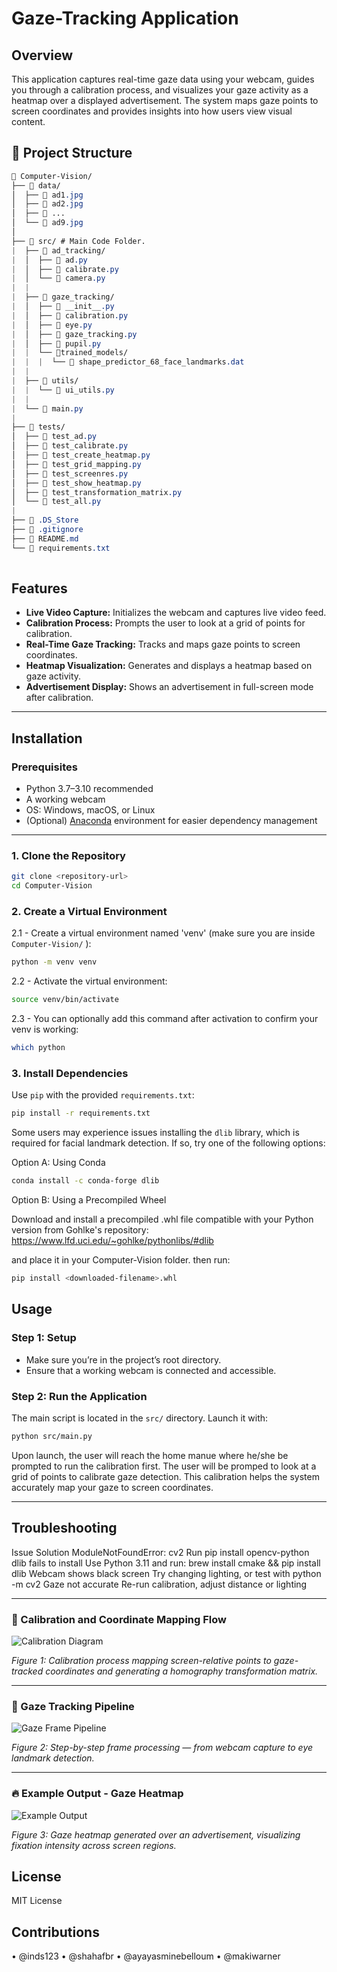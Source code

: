 # Gaze-Tracking Application

## Overview

This application captures real-time gaze data using your webcam, guides you through a calibration process, and visualizes your gaze activity as a heatmap over a displayed advertisement. The system maps gaze points to screen coordinates and provides insights into how users view visual content.

## 📁 Project Structure
``` css
📂 Computer-Vision/
├── 📂 data/  
│  ├── 📜 ad1.jpg
│  ├── 📜 ad2.jpg
│  ├── 📜 ...
│  └── 📜 ad9.jpg      
│
├── 📂 src/ # Main Code Folder.  
|  ├── 📂 ad_tracking/ 
|  │  ├── 📜 ad.py
|  │  ├── 📜 calibrate.py
|  │  └── 📜 camera.py
|  |        
|  ├── 📂 gaze_tracking/ 
|  │  ├── 📜 __init__.py
|  │  ├── 📜 calibration.py
|  │  ├── 📜 eye.py
|  │  ├── 📜 gaze_tracking.py
|  │  ├── 📜 pupil.py
|  |  └── 📂trained_models/
|  |  |  └── 📜 shape_predictor_68_face_landmarks.dat
|  |
|  ├── 📂 utils/
|  |  └── 📜 ui_utils.py
|  |
|  └── 📜 main.py
|
├── 📂 tests/
│  ├── 📜 test_ad.py
│  ├── 📜 test_calibrate.py
│  ├── 📜 test_create_heatmap.py
│  ├── 📜 test_grid_mapping.py
│  ├── 📜 test_screenres.py
│  ├── 📜 test_show_heatmap.py
│  ├── 📜 test_transformation_matrix.py
│  └── 📜 test_all.py
|
├── 📜 .DS_Store
├── 📜 .gitignore
├── 📜 README.md
└── 📜 requirements.txt      
           
```
## Features

- **Live Video Capture:** Initializes the webcam and captures live video feed.
- **Calibration Process:** Prompts the user to look at a grid of points for calibration.
- **Real-Time Gaze Tracking:** Tracks and maps gaze points to screen coordinates.
- **Heatmap Visualization:** Generates and displays a heatmap based on gaze activity.
- **Advertisement Display:** Shows an advertisement in full-screen mode after calibration.

---

## Installation

### Prerequisites

- Python 3.7–3.10 recommended  
- A working webcam  
- OS: Windows, macOS, or Linux  
- (Optional) [Anaconda](https://www.anaconda.com/) environment for easier dependency management

---

### 1. Clone the Repository

```bash
git clone <repository-url>
cd Computer-Vision
```
### 2. Create a Virtual Environment
2.1 - Create a virtual environment named 'venv' (make sure you are inside `Computer-Vision/` ):
```bash
python -m venv venv
```

2.2 - Activate the virtual environment:
```bash
source venv/bin/activate
```

2.3 - You can optionally add this command after activation to confirm your venv is working:
```bash
which python
```

### 3. Install Dependencies
Use `pip` with the provided `requirements.txt`:
```bash
pip install -r requirements.txt
```
Some users may experience issues installing the `dlib` library, which is required for facial landmark detection. If so, try one of the following options:

Option A: Using Conda
```bash
conda install -c conda-forge dlib
```

Option B: Using a Precompiled Wheel

Download and install a precompiled .whl file compatible with your Python version from Gohlke's repository:
https://www.lfd.uci.edu/~gohlke/pythonlibs/#dlib

and place it in your Computer-Vision folder. then run:
```bash
pip install <downloaded-filename>.whl
```

## Usage

### Step 1: Setup
* Make sure you’re in the project’s root directory.
* Ensure that a working webcam is connected and accessible.

### Step 2: Run the Application
The main script is located in the `src/` directory. Launch it with:
```bash
python src/main.py
```

Upon launch, the user will reach the home manue where he/she be prompted to run the calibration first. 
The user will be promped to look at a grid of points to calibrate gaze detection. 
This calibration helps the system accurately map your gaze to screen coordinates.

---
## Troubleshooting

Issue	Solution
ModuleNotFoundError: cv2	Run pip install opencv-python
dlib fails to install	Use Python 3.11 and run: brew install cmake && pip install dlib
Webcam shows black screen	Try changing lighting, or test with python -m cv2
Gaze not accurate	Re-run calibration, adjust distance or lighting

---

### 🔄 Calibration and Coordinate Mapping Flow

![Calibration Diagram](./data/calibration_mapping.png)  

*Figure 1: Calibration process mapping screen-relative points to gaze-tracked coordinates and generating a homography transformation matrix.*

---
### 🎯 Gaze Tracking Pipeline

![Gaze Frame Pipeline](./data/gaze_tracking_pipeline.png)

*Figure 2: Step-by-step frame processing — from webcam capture to eye landmark detection.*

---

### 🔥 Example Output - Gaze Heatmap
![Example Output](./data/Ex_out.png) 

*Figure 3: Gaze heatmap generated over an advertisement, visualizing fixation intensity across screen regions.*

## License
MIT License

## Contributions
• @inds123
• @shahafbr
• @ayayasminebelloum
• @makiwarner

